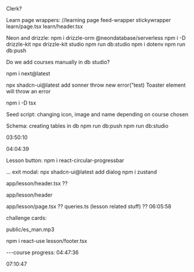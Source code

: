 Clerk?

Learn page wrappers: //learning page
feed-wrapper
stickywrapper
learn/page.tsx
learn/header.tsx

Neon and drizzle:
npm i drizzle-orm @neondatabase/serverless
npm i -D drizzle-kit
npx drizzle-kit studio
npm run db:studio
npm i dotenv
npm run db:push
<!-- npm i -D pg -->
Do we add courses manually in db studio?

npm i next@latest

npx shadcn-ui@latest add sonner
throw new error("test)
    Toaster element will throw an error

npm i -D tsx

Seed script: changing icon, image and name depending on course chosen


Schema:
creating tables in db
npm run db:push
npm run db:studio

03:50:10
<!-- imageSrc: "/man.svg", KANNAY GAIN ACCESS https://kenney.nl/assets
              audioSrc: "/es_man.mp3",

              imageSrc: "/woman.svg",
              audioSrc: "/es_woman.mp3",
              imageSrc: "/robot.svg",
              audioSrc: "/es_robot.mp3", -->

04:04:39

Lesson button:
npm i react-circular-progressbar


...
exit modal:
npx shadcn-ui@latest add dialog 
npm i zustand
<!-- mascot_sad.svg -->
app/lesson/header.tsx ??
<!-- import { Progress } from "@/components/ui/progress"; --> app/lesson/header
app/lesson/page.tsx ??
queries.ts (lesson related stuff) ??
06:05:58


challenge cards: 
<!-- ilelevenlabs -->
public/es_man.mp3
<!-- es_robot
es_woman -->
npm i react-use
lesson/footer.tsx


---course progress:
04:47:36


07:10:47